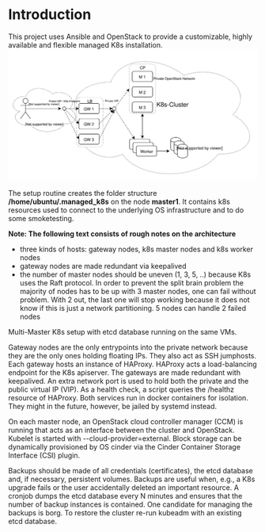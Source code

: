 # Introduction

This project uses Ansible and OpenStack to provide a customizable, highly available and flexible managed K8s installation.
![Platform architecture](img/Architecture.svg)

The setup routine creates the folder structure **/home/ubuntu/.managed_k8s** on the node **master1**. It contains k8s resources used to connect to the underlying OS infrastructure and to do some smoketesting.

**Note: The following text consists of rough notes on the architecture**

* three kinds of hosts: gateway nodes, k8s master nodes and k8s worker nodes
* gateway nodes are made redundant via keepalived
* the number of master nodes should be uneven (1, 3, 5, ..) because K8s uses the Raft protocol. In order to prevent the split brain problem the majority of nodes has to be up with 3 master nodes, one can fail without problem. With 2 out, the last one will stop working because it does not know if this is just a network partitioning. 5 nodes can handle 2 failed nodes

Multi-Master K8s setup with etcd database running on the same VMs.

Gateway nodes are the only entrypoints into the private network because they are the only ones holding floating IPs. They also act as SSH jumphosts. Each gateway hosts an instance of HAProxy. HAProxy acts a load-balancing endpoint for the K8s apiserver. The gateways are made redundant with keepalived. An extra network port is used to hold both the private and the public virtual IP (VIP). As a health check, a script queries the /healthz resource of HAProxy. Both services run in docker containers for isolation. They might in the future, however, be jailed by systemd instead.

On each master node, an OpenStack cloud controller manager (CCM) is running that acts as an interface between the cluster and OpenStack. Kubelet is started with --cloud-provider=external. Block storage can be dynamically provisioned by OS cinder via the Cinder Container Storage Interface (CSI) plugin.

Backups should be made of all credentials (certificates), the etcd database and, if necessary, persistent volumes. Backups are useful when, e.g., a K8s upgrade fails or the user accidentally deleted an important resource. A cronjob dumps the etcd database every N minutes and ensures that the number of backup instances is contained. One candidate for managing the backups is borg. To restore the cluster re-run kubeadm with an existing etcd database.
